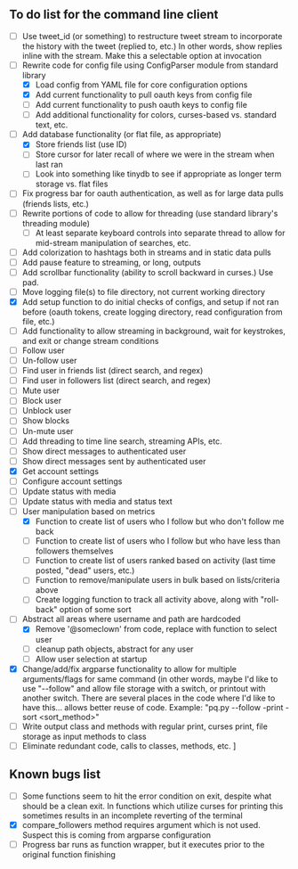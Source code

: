 ## To do list for the command line client

- [ ] Use tweet_id (or something) to restructure tweet stream to incorporate the history with the tweet (replied to, etc.)
        In other words, show replies inline with the stream. Make this a selectable option at invocation
- [ ] Rewrite code for config file using ConfigParser module from standard library
	- [X] Load config from YAML file for core configuration options
	- [X] Add current functionality to pull oauth keys from config file
	- [ ] Add current functionality to push oauth keys to config file
	- [ ] Add additional functionality for colors, curses-based vs. standard text, etc.
- [ ] Add database functionality (or flat file, as appropriate)
	- [X] Store friends list (use ID)
	- [ ] Store cursor for later recall of where we were in the stream when last ran
	- [ ] Look into something like tinydb to see if appropriate as longer term storage vs. flat files
- [ ] Fix progress bar for oauth authentication, as well as for large data pulls (friends lists, etc.)
- [ ] Rewrite portions of code to allow for threading (use standard library's threading module)
	- [ ] At least separate keyboard controls into separate thread to allow for mid-stream manipulation of searches, etc.
- [ ] Add colorization to hashtags both in streams and in static data pulls
- [ ] Add pause feature to streaming, or long, outputs
- [ ] Add scrollbar functionality (ability to scroll backward in curses.) Use pad.
- [ ] Move logging file(s) to file directory, not current working directory
- [X] Add setup function to do initial checks of configs, and setup if not ran before (oauth tokens, create logging
        directory, read configuration from file, etc.)
- [ ] Add functionality to allow streaming in background, wait for keystrokes, and exit or change stream conditions
- [ ] Follow user
- [ ] Un-follow user
- [ ] Find user in friends list (direct search, and regex)
- [ ] Find user in followers list (direct search, and regex)
- [ ] Mute user
- [ ] Block user
- [ ] Unblock user
- [ ] Show blocks
- [ ] Un-mute user
- [ ] Add threading to time line search, streaming APIs, etc.
- [ ] Show direct messages to authenticated user
- [ ] Show direct messages sent by authenticated user
- [X] Get account settings
- [ ] Configure account settings
- [ ] Update status with media
- [ ] Update status with media and status text
- [ ] User manipulation based on metrics
    - [X] Function to create list of users who I follow but who don't follow me back
    - [ ] Function to create list of users who I follow but who have less than <n> followers themselves
    - [ ] Function to create list of users ranked based on activity (last time posted, "dead" users, etc.)
    - [ ] Function to remove/manipulate users in bulk based on lists/criteria above
    - [ ] Create logging function to track all activity above, along with "roll-back" option of some sort
- [ ] Abstract all areas where username and path are hardcoded
    - [X] Remove '@someclown' from code, replace with function to select user
    - [ ] cleanup path objects, abstract for any user
    - [ ] Allow user selection at startup
- [X] Change/add/fix argparse functionality to allow for multiple arguments/flags for same command (in other words,
        maybe I'd like to use "--follow" and allow file storage with a switch, or printout with another switch.
        There are several places in the code where I'd like to have this... allows better reuse of code.
        Example: "pq.py --follow <username> -print <filename> -sort <sort_method>"
- [ ] Write output class and methods with regular print, curses print, file storage as input methods to class
- [ ] Eliminate redundant code, calls to classes, methods, etc. ]

## Known bugs list

- [ ] Some functions seem to hit the error condition on exit, despite what should be a clean exit. In functions which
        utilize curses for printing this sometimes results in an incomplete reverting of the terminal
- [X] compare_followers method requires argument which is not used. Suspect this is coming from argparse configuration
- [ ] Progress bar runs as function wrapper, but it executes prior to the original function finishing
